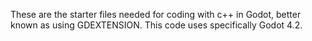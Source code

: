 These are the starter files needed for coding with c++ in Godot, better known as using GDEXTENSION. This code uses specifically Godot 4.2.
